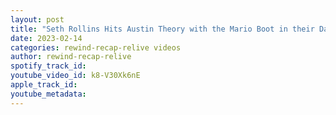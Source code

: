 ```yaml
---
layout: post
title: "Seth Rollins Hits Austin Theory with the Mario Boot in their Dark Match! #shorts"
date: 2023-02-14
categories: rewind-recap-relive videos
author: rewind-recap-relive
spotify_track_id: 
youtube_video_id: k8-V30Xk6nE
apple_track_id: 
youtube_metadata: 
---
```

